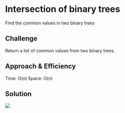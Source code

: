 # Intersection of binary trees
Find the common values in two binary trees

## Challenge
Return a list of common values from two binary trees.

## Approach & Efficiency
Time: O(n) 
Space: O(n)

## Solution
![](assets/treeintersection.jpg)